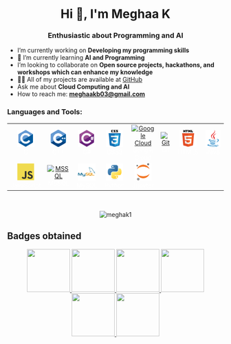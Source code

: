 <h1 align="center">Hi 👋, I'm Meghaa K</h1>
<h3 align="center">Enthusiastic about Programming and AI</h3>

- I’m currently working on **Developing my programming skills**
- 🌱 I’m currently learning **AI and Programming**
- I’m looking to collaborate on **Open source projects, hackathons, and workshops which can enhance my knowledge**
- 👨‍💻 All of my projects are available at [GitHub](https://github.com/Meghak1)
- Ask me about **Cloud Computing and AI**
- How to reach me: **meghaakb03@gmail.com**


<h3 align="left">Languages and Tools:</h3>

<table align="center">
    <tr>
        <td align="center" width="96">
            <a href="https://www.cprogramming.com/" target="_blank" rel="noreferrer">
                <img src="https://raw.githubusercontent.com/devicons/devicon/master/icons/c/c-original.svg" alt="C" width="40" height="40"/>
            </a>
            <br><span style="color:white;">C</span>
        </td>
        <td align="center" width="96">
            <a href="https://www.w3schools.com/cpp/" target="_blank" rel="noreferrer">
                <img src="https://raw.githubusercontent.com/devicons/devicon/master/icons/cplusplus/cplusplus-original.svg" alt="C++" width="40" height="40"/>
            </a>
            <br><span style="color:white;">C++</span>
        </td>
        <td align="center" width="96">
            <a href="https://www.w3schools.com/cs/" target="_blank" rel="noreferrer">
                <img src="https://raw.githubusercontent.com/devicons/devicon/master/icons/csharp/csharp-original.svg" alt="C#" width="40" height="40"/>
            </a>
            <br><span style="color:white;">C#</span>
        </td>
        <td align="center" width="96">
            <a href="https://www.w3schools.com/css/" target="_blank" rel="noreferrer">
                <img src="https://raw.githubusercontent.com/devicons/devicon/master/icons/css3/css3-original-wordmark.svg" alt="CSS3" width="40" height="40"/>
            </a>
            <br><span style="color:white;">CSS3</span>
        </td>
        <td align="center" width="96">
            <a href="https://cloud.google.com" target="_blank" rel="noreferrer">
                <img src="https://www.vectorlogo.zone/logos/google_cloud/google_cloud-icon.svg" alt="Google Cloud" width="40" height="40"/>
            </a>
            <br><span style="color:white;">Google Cloud</span>
        </td>
        <td align="center" width="96">
            <a href="https://git-scm.com/" target="_blank" rel="noreferrer">
                <img src="https://www.vectorlogo.zone/logos/git-scm/git-scm-icon.svg" alt="Git" width="40" height="40"/>
            </a>
            <br><span style="color:white;">Git</span>
        </td>
        <td align="center" width="96">
            <a href="https://www.w3.org/html/" target="_blank" rel="noreferrer">
                <img src="https://raw.githubusercontent.com/devicons/devicon/master/icons/html5/html5-original-wordmark.svg" alt="HTML5" width="40" height="40"/>
            </a>
            <br><span style="color:white;">HTML5</span>
        </td>
        <td align="center" width="96">
            <a href="https://www.java.com" target="_blank" rel="noreferrer">
                <img src="https://raw.githubusercontent.com/devicons/devicon/master/icons/java/java-original.svg" alt="Java" width="40" height="40"/>
            </a>
            <br><span style="color:white;">Java</span>
        </td>
    </tr>
    <tr>
        <td align="center" width="96">
            <a href="https://developer.mozilla.org/en-US/docs/Web/JavaScript" target="_blank" rel="noreferrer">
                <img src="https://raw.githubusercontent.com/devicons/devicon/master/icons/javascript/javascript-original.svg" alt="JavaScript" width="40" height="40"/>
            </a>
            <br><span style="color:white;">JavaScript</span>
        </td>
        <td align="center" width="96">
            <a href="https://www.microsoft.com/en-us/sql-server" target="_blank" rel="noreferrer">
                <img src="https://www.svgrepo.com/show/303229/microsoft-sql-server-logo.svg" alt="MSSQL" width="40" height="40"/>
            </a>
            <br><span style="color:white;">MSSQL</span>
        </td>
        <td align="center" width="96">
            <a href="https://www.mysql.com/" target="_blank" rel="noreferrer">
                <img src="https://raw.githubusercontent.com/devicons/devicon/master/icons/mysql/mysql-original-wordmark.svg" alt="MySQL" width="40" height="40"/>
            </a>
            <br><span style="color:white;">MySQL</span>
        </td>
        <td align="center" width="96">
            <a href="https://www.python.org" target="_blank" rel="noreferrer">
                <img src="https://raw.githubusercontent.com/devicons/devicon/master/icons/python/python-original.svg" alt="Python" width="40" height="40"/>
            </a>
            <br><span style="color:white;">Python</span>
        </td>
        <td align="center" width="96">
            <a href="https://jupyter.org/" target="_blank" rel="noreferrer">
                <img src="https://raw.githubusercontent.com/devicons/devicon/master/icons/jupyter/jupyter-original.svg" alt="Jupyter Notebook" width="40" height="40"/>
            </a>
            <br><span style="color:white;">Jupyter</span>
        </td>
    </tr>
</table>

<br>

<p align="center">
    <img align="center" src="https://github-readme-stats.vercel.app/api/top-langs?username=meghak1&show_icons=true&theme=dark&locale=en&layout=compact" alt="meghak1"/>
</p>

<h2>Badges obtained</h2>

<div style='display:flex; align-items:center; gap: 10px;' align='center'><a href="https://gssoc.girlscript.tech/leaderboard">
<img src="https://raw.githubusercontent.com/GSSoC24/Postman-Challenge/main/docs/assets/Postman%20White.png" width="100px" height="100px" />
  <img src="https://raw.githubusercontent.com/GSSoC24/Postman-Challenge/main/docs/assets/1.png" width="100px" height="100px" />
  <img src="https://raw.githubusercontent.com/GSSoC24/Postman-Challenge/main/docs/assets/2.png" width="100px" height="100px" />
  <img src="https://raw.githubusercontent.com/GSSoC24/Postman-Challenge/main/docs/assets/3.png" width="100px" height="100px" />
  <img src="https://raw.githubusercontent.com/GSSoC24/Postman-Challenge/main/docs/assets/4.png" width="100px" height="100px" />
  <img src="https://raw.githubusercontent.com/GSSoC24/Postman-Challenge/main/docs/assets/5.png" width="100px" height="100px" />
  </a>
</div>
